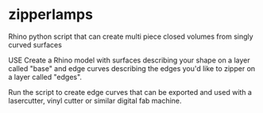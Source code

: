 zipperlamps
===========

Rhino python script that can create multi piece closed volumes from singly curved surfaces

USE
Create a Rhino model with surfaces describing your shape on a layer called "base" and edge curves describing the edges you'd like to zipper on a layer called "edges".

Run the script to create edge curves that can be exported and used with a lasercutter, vinyl cutter or similar digital fab machine.

